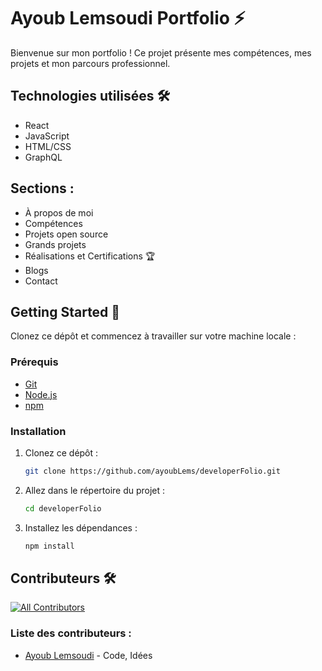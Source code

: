 # Ayoub Lemsoudi Portfolio ⚡️

Bienvenue sur mon portfolio ! Ce projet présente mes compétences, mes projets et mon parcours professionnel.

## Technologies utilisées 🛠️
- React
- JavaScript
- HTML/CSS
- GraphQL

## Sections :
- À propos de moi
- Compétences
- Projets open source
- Grands projets
- Réalisations et Certifications 🏆
- Blogs
- Contact

## Getting Started 🚀

Clonez ce dépôt et commencez à travailler sur votre machine locale :

### Prérequis
- [Git](https://git-scm.com)
- [Node.js](https://nodejs.org/en/)
- [npm](https://npmjs.com)

### Installation

1. Clonez ce dépôt :
    ```bash
    git clone https://github.com/ayoubLems/developerFolio.git
    ```
   
2. Allez dans le répertoire du projet :
    ```bash
    cd developerFolio
    ```

3. Installez les dépendances :
    ```bash
    npm install


## Contributeurs 🛠️

[![All Contributors](https://img.shields.io/badge/all_contributors-1-orange.svg)](https://github.com/ayoubLems/developerFolio/graphs/contributors)

### Liste des contributeurs :
- [Ayoub Lemsoudi](https://github.com/ayoubLems) - Code, Idées

   
